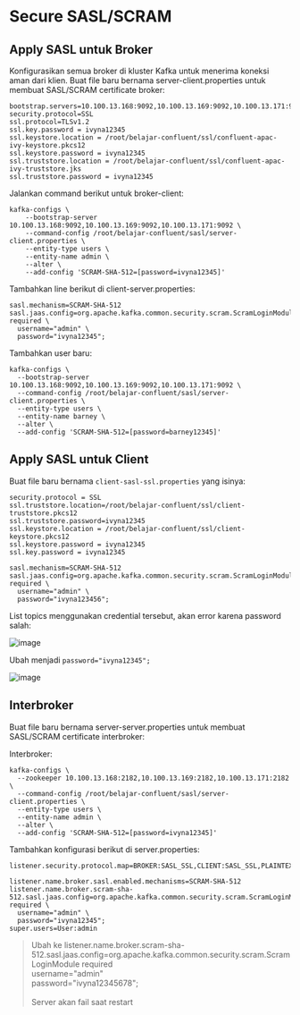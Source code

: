# Secure SASL/SCRAM

## Apply SASL untuk Broker

Konfigurasikan semua broker di kluster Kafka untuk menerima koneksi aman dari klien. Buat file baru bernama server-client.properties untuk membuat SASL/SCRAM certificate broker:

```
bootstrap.servers=10.100.13.168:9092,10.100.13.169:9092,10.100.13.171:9092
security.protocol=SSL
ssl.protocol=TLSv1.2
ssl.key.password = ivyna12345
ssl.keystore.location = /root/belajar-confluent/ssl/confluent-apac-ivy-keystore.pkcs12
ssl.keystore.password = ivyna12345
ssl.truststore.location = /root/belajar-confluent/ssl/confluent-apac-ivy-truststore.jks
ssl.truststore.password = ivyna12345
```

Jalankan command berikut untuk broker-client:

```
kafka-configs \
    --bootstrap-server 10.100.13.168:9092,10.100.13.169:9092,10.100.13.171:9092 \
    --command-config /root/belajar-confluent/sasl/server-client.properties \
    --entity-type users \
    --entity-name admin \
    --alter \
    --add-config 'SCRAM-SHA-512=[password=ivyna12345]'
```

Tambahkan line berikut di client-server.properties:

```
sasl.mechanism=SCRAM-SHA-512
sasl.jaas.config=org.apache.kafka.common.security.scram.ScramLoginModule required \
  username="admin" \
  password="ivyna12345";
```

Tambahkan user baru:

```
kafka-configs \
  --bootstrap-server 10.100.13.168:9092,10.100.13.169:9092,10.100.13.171:9092 \
  --command-config /root/belajar-confluent/sasl/server-client.properties \
  --entity-type users \
  --entity-name barney \
  --alter \
  --add-config 'SCRAM-SHA-512=[password=barney12345]'
```

## Apply SASL untuk Client

Buat file baru bernama `client-sasl-ssl.properties` yang isinya:

```
security.protocol = SSL
ssl.truststore.location=/root/belajar-confluent/ssl/client-truststore.pkcs12
ssl.truststore.password=ivyna12345
ssl.keystore.location = /root/belajar-confluent/ssl/client-keystore.pkcs12
ssl.keystore.password = ivyna12345
ssl.key.password = ivyna12345

sasl.mechanism=SCRAM-SHA-512
sasl.jaas.config=org.apache.kafka.common.security.scram.ScramLoginModule required \
  username="admin" \
  password="ivyna123456";
```

List topics menggunakan credential tersebut, akan error karena password salah:

![image](https://github.com/user-attachments/assets/0397d5b7-bfdc-4d81-8931-f7faa6122eda)

Ubah menjadi `password="ivyna12345";`

![image](https://github.com/user-attachments/assets/12e8cb38-3188-4f78-894d-1a8a2bd30a9f)

## Interbroker

Buat file baru bernama server-server.properties untuk membuat SASL/SCRAM certificate interbroker:

Interbroker:

```
kafka-configs \
  --zookeeper 10.100.13.168:2182,10.100.13.169:2182,10.100.13.171:2182 \
  --command-config /root/belajar-confluent/sasl/server-client.properties \
  --entity-type users \
  --entity-name admin \
  --alter \
  --add-config 'SCRAM-SHA-512=[password=ivyna12345]'
```

Tambahkan konfigurasi berikut di server.properties:

```
listener.security.protocol.map=BROKER:SASL_SSL,CLIENT:SASL_SSL,PLAINTEXT:PLAINTEXT

listener.name.broker.sasl.enabled.mechanisms=SCRAM-SHA-512
listener.name.broker.scram-sha-512.sasl.jaas.config=org.apache.kafka.common.security.scram.ScramLoginModule required \
  username="admin" \
  password="ivyna12345";
super.users=User:admin
```

> Ubah ke listener.name.broker.scram-sha-512.sasl.jaas.config=org.apache.kafka.common.security.scram.ScramLoginModule required \
  username="admin" \
  password="ivyna12345678"; \
> \
  Server akan fail saat restart
  
